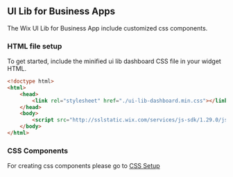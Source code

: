 ## UI Lib for Business Apps
<!-- UILibForBusinessApps -->

The Wix UI Lib for Business App include customized css components.

### HTML file setup

To get started, include the minified ui lib dashboard CSS file in your widget HTML.

```html
<!doctype html>
<html>
    <head>
        <link rel="stylesheet" href="./ui-lib-dashboard.min.css"></link>
    </head>
    <body>
        <script src="http://sslstatic.wix.com/services/js-sdk/1.29.0/js/Wix.js"></script>
    </body>
</html>
```

### CSS Components

For creating css components please go to [CSS Setup](#Buttons-entry)

